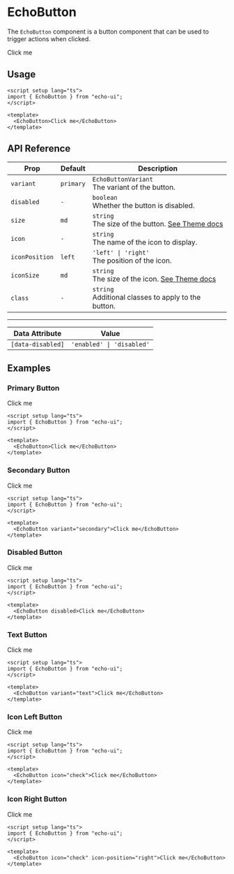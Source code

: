 <script setup>
import { DemoCard } from '../../../components';
import { EchoButton } from "../../../../src/index.ts";
</script>


# EchoButton

The `EchoButton` component is a button component that can be used to trigger actions when clicked.

<DemoCard>
  <EchoButton>Click me</EchoButton>
</DemoCard>

## Usage

```vue
<script setup lang="ts">
import { EchoButton } from "echo-ui";
</script>

<template>
  <EchoButton>Click me</EchoButton>
</template>
```

## API Reference

| Prop          | Default   | Description                                                                                             |
|---------------|-----------|---------------------------------------------------------------------------------------------------------|
| `variant`     | `primary` | `EchoButtonVariant` <br> The variant of the button.                                                     |
| `disabled`    | `-`       | `boolean` <br> Whether the button is disabled.                                                          |
| `size`        | `md`      | `string` <br> The size of the button. [See Theme docs](../../guide/theme/index.md) |
| `icon`        | `-`       | `string` <br> The name of the icon to display.                                                          |
| `iconPosition`| `left`    | `'left' \| 'right'` <br> The position of the icon.                                                      |
| `iconSize`    | `md`      | `string` <br> The size of the icon. [See Theme docs](../../guide/theme/index.md)   |
| `class`       | `-`       | `string` <br> Additional classes to apply to the button.                                                |

---

| Data Attribute | Value |
|----------------|------------------------------|
| `[data-disabled]` | `'enabled' \| 'disabled'` |

## Examples

### Primary Button

<DemoCard>
  <EchoButton>Click me</EchoButton>
</DemoCard>

```vue [index.vue]
<script setup lang="ts">
import { EchoButton } from "echo-ui";
</script>

<template>
  <EchoButton>Click me</EchoButton>
</template>
```

### Secondary Button

<DemoCard card-classes="bg-[var(--echo-ui-secondary)]">
  <EchoButton variant="secondary">Click me</EchoButton>
</DemoCard>

```vue [index.vue]
<script setup lang="ts">
import { EchoButton } from "echo-ui";
</script>

<template>
  <EchoButton variant="secondary">Click me</EchoButton>
</template>
```

### Disabled Button

<DemoCard>
  <EchoButton disabled>Click me</EchoButton>
</DemoCard>

```vue [index.vue]
<script setup lang="ts">
import { EchoButton } from "echo-ui";
</script>

<template>
  <EchoButton disabled>Click me</EchoButton>
</template>
```

### Text Button

<DemoCard>
  <EchoButton variant="text">Click me</EchoButton>
</DemoCard>

```vue [index.vue]
<script setup lang="ts">
import { EchoButton } from "echo-ui";
</script>

<template>
  <EchoButton variant="text">Click me</EchoButton>
</template>
```

### Icon Left Button

<DemoCard>
  <EchoButton icon="check">Click me</EchoButton>
</DemoCard>

```vue [index.vue]
<script setup lang="ts">
import { EchoButton } from "echo-ui";
</script>

<template>
  <EchoButton icon="check">Click me</EchoButton>
</template>
```

### Icon Right Button

<DemoCard>
  <EchoButton icon="check" icon-position="right">Click me</EchoButton>
</DemoCard>

```vue [index.vue]
<script setup lang="ts">
import { EchoButton } from "echo-ui";
</script>

<template>
  <EchoButton icon="check" icon-position="right">Click me</EchoButton>
</template>
```

